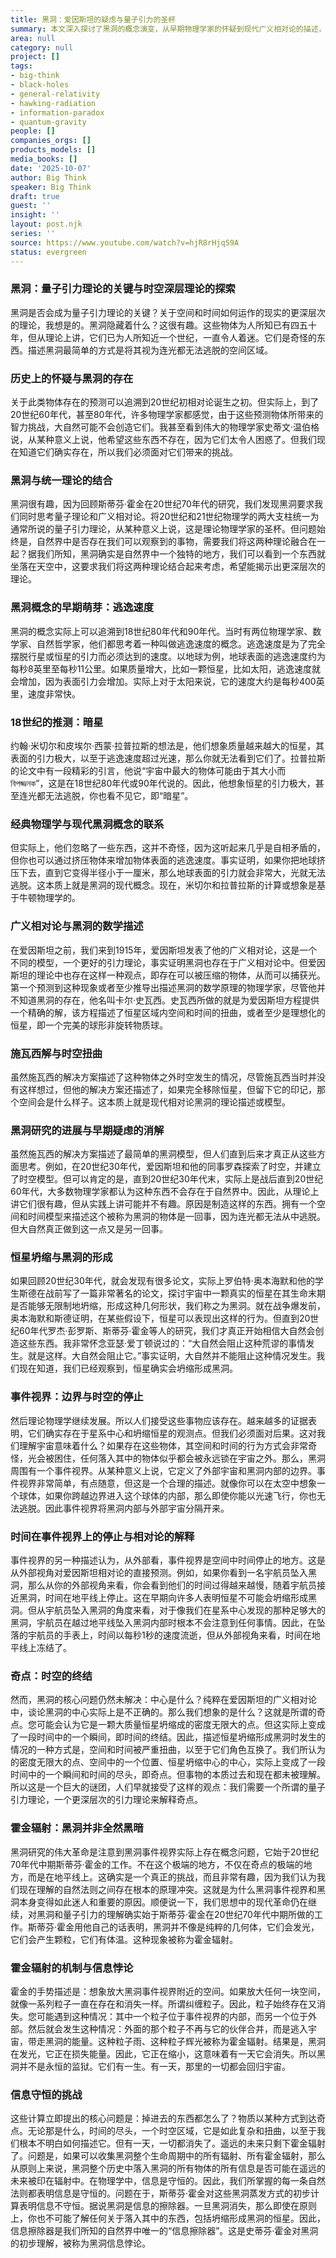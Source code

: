 ```yaml
---
title: 黑洞：爱因斯坦的疑虑与量子引力的圣杯
summary: 本文深入探讨了黑洞的概念演变，从早期物理学家的怀疑到现代广义相对论的描述，并揭示了黑洞在统一量子力学与广义相对论、探索量子引力理论中的核心作用，以及霍金辐射带来的信息悖论。
area: null
category: null
project: []
tags:
- big-think
- black-holes
- general-relativity
- hawking-radiation
- information-paradox
- quantum-gravity
people: []
companies_orgs: []
products_models: []
media_books: []
date: '2025-10-07'
author: Big Think
speaker: Big Think
draft: true
guest: ''
insight: ''
layout: post.njk
series: ''
source: https://www.youtube.com/watch?v=hjR8rHjqS9A
status: evergreen
---
```

### 黑洞：量子引力理论的关键与时空深层理论的探索

黑洞是否会成为量子引力理论的关键？关于空间和时间如何运作的现实的更深层次的理论，我想是的。黑洞隐藏着什么？这很有趣。这些物体为人所知已有四五十年，但从理论上讲，它们已为人所知近一个世纪，一直令人着迷。它们是奇怪的东西。描述黑洞最简单的方式是将其视为连光都无法逃脱的空间区域。

### 历史上的怀疑与黑洞的存在

关于此类物体存在的预测可以追溯到20世纪初相对论诞生之初。但实际上，到了20世纪60年代，甚至80年代，许多物理学家都感觉，由于这些预测物体所带来的智力挑战，大自然可能不会创造它们。我甚至看到伟大的物理学家史蒂文·温伯格说，从某种意义上说，他希望这些东西不存在，因为它们太令人困惑了。但我们现在知道它们确实存在，所以我们必须面对它们带来的挑战。

### 黑洞与统一理论的结合

黑洞很有趣，因为回顾斯蒂芬·霍金在20世纪70年代的研究，我们发现黑洞要求我们同时思考量子理论和广义相对论。将20世纪和21世纪物理学的两大支柱统一为通常所说的量子引力理论，从某种意义上说，这是理论物理学家的圣杯。但问题始终是，自然界中是否存在我们可以观察到的事物，需要我们将这两种理论融合在一起？据我们所知，黑洞确实是自然界中一个独特的地方，我们可以看到一个东西就坐落在天空中，这要求我们将这两种理论结合起来考虑，希望能揭示出更深层次的理论。

### 黑洞概念的早期萌芽：逃逸速度

黑洞的概念实际上可以追溯到18世纪80年代和90年代。当时有两位物理学家、数学家、自然哲学家，他们都思考着一种叫做逃逸速度的概念。逃逸速度是为了完全摆脱行星或恒星的引力而必须达到的速度。以地球为例，地球表面的逃逸速度约为每秒8英里至每秒11公里。如果质量增大，比如一颗恒星，比如太阳，逃逸速度就会增加，因为表面引力会增加。实际上对于太阳来说，它的速度大约是每秒400英里，速度非常快。

### 18世纪的推测：暗星

约翰·米切尔和皮埃尔·西蒙·拉普拉斯的想法是，他们想象质量越来越大的恒星，其表面的引力极大，以至于逃逸速度超过光速，那么你就无法看到它们了。拉普拉斯的论文中有一段精彩的引言，他说“宇宙中最大的物体可能由于其大小而 বিপজ্জনক”，这是在18世纪80年代或90年代说的。因此，他想象恒星的引力极大，甚至连光都无法逃脱，你也看不见它，即“暗星”。

### 经典物理学与现代黑洞概念的联系

但实际上，他们忽略了一些东西，这并不奇怪，因为这听起来几乎是自相矛盾的，但你也可以通过挤压物体来增加物体表面的逃逸速度。事实证明，如果你把地球挤压下去，直到它变得半径小于一厘米，那么地球表面的引力就会非常大，光就无法逃脱。这本质上就是黑洞的现代概念。现在，米切尔和拉普拉斯的计算或想象是基于牛顿物理学的。

### 广义相对论与黑洞的数学描述

在爱因斯坦之前，我们来到1915年，爱因斯坦发表了他的广义相对论，这是一个不同的模型，一个更好的引力理论，事实证明黑洞也存在于广义相对论中。但爱因斯坦的理论中也存在这样一种观点，即存在可以被压缩的物体，从而可以捕获光。第一个预测到这种现象或者至少推导出描述黑洞的数学原理的物理学家，尽管他并不知道黑洞的存在，他名叫卡尔·史瓦西。史瓦西所做的就是为爱因斯坦方程提供一个精确的解，该方程描述了恒星区域内空间和时间的扭曲，或者至少是理想化的恒星，即一个完美的球形非旋转物质球。

### 施瓦西解与时空扭曲

虽然施瓦西的解决方案描述了这​​种物体之外时空发生的情况，尽管施瓦西当时并没有这样想过，但他的解决方案还描述了，如果完全移除恒星，但留下它的印记，那个空间会是什么样子。这本质上就是现代相对论黑洞的理论描述或模型。

### 黑洞研究的进展与早期疑虑的消解

虽然施瓦西的解决方案描述了最简单的黑洞模型，但人们直到后来才真正从这些方面思考。例如，在20世纪30年代，爱因斯坦和他的同事罗森探索了时空，并建立了时空模型。但可以肯定的是，直到20世纪30年代末，实际上是战后直到20世纪60年代，大多数物理学家都认为这种东西不会存在于自然界中。因此，从理论上讲它们很有趣，但从实践上讲可能并不有趣。原因是制造这样的东西。拥有一个空间和时间模型来描述这个被称为黑洞的物体是一回事，因为连光都无法从中逃脱。但大自然真正做到这一点又是另一回事。

### 恒星坍缩与黑洞的形成

如果回顾20世纪30年代，就会发现有很多论文，实际上罗伯特·奥本海默和他的学生斯德在战前写了一篇非常著名的论文，探讨宇宙中一颗真实的恒星在其生命末期是否能够无限制地坍缩，形成这种几何形状，我们称之为黑洞。就在战争爆发前，奥本海默和斯德证明，在某些假设下，恒星可以表现出这样的行为。但直到20世纪60年代罗杰·彭罗斯、斯蒂芬·霍金等人的研究，我们才真正开始相信大自然会创造这些东西。我非常怀念亚瑟·爱丁顿说过的：“大自然会阻止这种荒谬的事情发生。就是这样。大自然会阻止它。”事实证明，大自然并不能阻止这种情况发生。我们现在知道，我们已经观察到，恒星确实会坍缩形成黑洞。

### 事件视界：边界与时空的停止

然后理论物理学继续发展。所以人们接受这些事物应该存在。越来越多的证据表明，它们确实存在于星系中心和坍缩恒星的观测点。但我们必须面对后果。这对我们理解宇宙意味着什么？如果存在这些物体，其空间和时间的行为方式会非常奇怪，光会被困住，任何落入其中的物体似乎都会被永远锁在宇宙之外。那么，黑洞周围有一个事件视界。从某种意义上说，它定义了外部宇宙和黑洞内部的边界。事件视界非常简单，有点随意，但这是一个合理的描述。就像你可以在太空中想象一个球体，如果你跨越边界进入这个球体的内部，那么即使你能以光速飞行，你也无法逃脱。因此事件视界将黑洞内部与外部宇宙分隔开来。

### 时间在事件视界上的停止与相对论的解释

事件视界的另一种描述认为，从外部看，事件视界是空间中时间停止的地方。这是从外部视角对爱因斯坦相对论的直接预测。例如，如果你看到一名宇航员坠入黑洞，那么从你的外部视角来看，你会看到他们的时间过得越来越慢，随着宇航员接近黑洞，时间在地平线上停止。这在早期向许多人表明恒星不可能会坍缩形成黑洞。但从宇航员坠入黑洞的角度来看，对于像我们在星系中心发现的那种足够大的黑洞，宇航员在越过地平线坠入黑洞内部时根本不会注意到任何事情。因此，在坠落的宇航员的手表上，时间以每秒1秒的速度流逝，但从外部视角来看，时间在地平线上冻结了。

### 奇点：时空的终结

然而，黑洞的核心问题仍然未解决：中心是什么？纯粹在爱因斯坦的广义相对论中，谈论黑洞的中心实际上是不正确的。那么我们想象的是什么？这就是所谓的奇点。您可能会认为它是一颗大质量恒星坍缩成的密度无限大的点。但这实际上变成了一段时间中的一个瞬间，即时间的终结。因此，描述恒星坍缩形成黑洞时发生的情况的一种方式是，空间和时间被严重扭曲，以至于它们角色互换了。我们所认为的密度无限大的点、空间中的一个位置、恒星坍缩中心的中心，实际上变成了一段时间中的一个瞬间和时间的尽头，即奇点。但事物的本质过去和现在都未被理解。所以这是一个巨大的谜团，人们早就接受了这样的观点：我们需要一个所谓的量子引力理论，一个更深层次的引力理论来解释奇点。

### 霍金辐射：黑洞并非全然黑暗

黑洞研究的伟大革命是注意到黑洞事件视界实际上存在概念问题，它始于20世纪70年代中期斯蒂芬·霍金的工作。不在这个极端的地方，不仅在奇点的极端的地方，而是在地平线上。这确实是一个真正的挑战，而且非常有趣，因为我们认为我们现在理解的自然法则之间存在根本的原理冲突。这就是为什么黑洞事件视界和黑洞本身变得如此迷人和重要的原因。顺便说一下，我们思想中的现代革命仍在继续，对黑洞和量子引力的理解确实始于斯蒂芬·霍金在20世纪70年代中期所做的工作。斯蒂芬·霍金用他自己的话表明，黑洞并不像是纯粹的几何体，它们会发光，它们会产生颗粒，它们有体温。这种现象被称为霍金辐射。

### 霍金辐射的机制与信息悖论

霍金的手势描述是：想象放大黑洞事件视界附近的空间。如果放大任何一块空间，就像一系列粒子一直在存在和消失一样。所谓纠缠粒子。因此，粒子始终存在又消失。您可能遇到这种情况：其中一个粒子位于事件视界的内部，而另一个位于外部。然后就会发生这种情况：外面的那个粒子不再与它的伙伴合并，而是逃入宇宙，带走黑洞的能量。这种粒子雨、这种粒子辉光被称为霍金辐射。结果是，黑洞在发光，它正在损失能量。因此，它正在缩小，这意味着有一天它会消失。所以黑洞并不是永恒的监狱。它们有一生。有一天，那里的一切都会回归宇宙。

### 信息守恒的挑战

这些计算立即提出的核心问题是：掉进去的东西都怎么了？物质以某种方式到达奇点。无论那是什么，时间的尽头，一个时空区域，它是如此复杂和扭曲，以至于我们根本不明白如何描述它。但有一天，一切都消失了。遥远的未来只剩下霍金辐射了。问题是，如果可以收集黑洞整个生命周期中的所有辐射、所有霍金辐射，那么从原则上来说，黑洞整个历史中落入黑洞的所有物体的所有信息是否可能在遥远的未来被印在辐射中。在物理学中，信息是守恒的。因此，我们所掌握的每一条自然法则都表明信息是守恒的。问题在于，斯蒂芬·霍金对这些黑洞蒸发方式的初步计算表明信息不守恒。据说黑洞是信息的擦除器。一旦黑洞消失，那么即使在原则上，你也不可能了解任何关于落入其中的东西，包括坍缩形成黑洞的恒星。因此，信息擦除器是我们所知的自然界中唯一的“信息擦除器”。这是史蒂芬·霍金对黑洞的初步理解，被称为黑洞信息悖论。